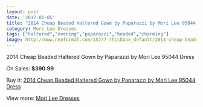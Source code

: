 ```yaml
---
layout: post
date: '2017-01-05'
title: "2014 Cheap Beaded Haltered Gown by Paparazzi by Mori Lee 95044 Dress"
category: Mori Lee Dresses
tags: ["haltered","evening","paparazzi","beaded","charming"]
image: http://www.neoformal.com/15777-thickbox_default/2014-cheap-beaded-haltered-gown-by-paparazzi-by-mori-lee-95044-dress.jpg
---
```

2014 Cheap Beaded Haltered Gown by Paparazzi by Mori Lee 95044 Dress

On Sales: **$390.99**
<a href="https://www.neoformal.com/en/mori-lee-dresses-2014/5288-2014-cheap-beaded-haltered-gown-by-paparazzi-by-mori-lee-95044-dress.html"><amp-img layout="responsive" width="600" height="600" src="//www.neoformal.com/15777-thickbox_default/2014-cheap-beaded-haltered-gown-by-paparazzi-by-mori-lee-95044-dress.jpg" alt="2014 Cheap Beaded Haltered Gown by Paparazzi by Mori Lee 95044 Dress 0" /></a>
<a href="https://www.neoformal.com/en/mori-lee-dresses-2014/5288-2014-cheap-beaded-haltered-gown-by-paparazzi-by-mori-lee-95044-dress.html"><amp-img layout="responsive" width="600" height="600" src="//www.neoformal.com/15781-thickbox_default/2014-cheap-beaded-haltered-gown-by-paparazzi-by-mori-lee-95044-dress.jpg" alt="2014 Cheap Beaded Haltered Gown by Paparazzi by Mori Lee 95044 Dress 1" /></a>
<a href="https://www.neoformal.com/en/mori-lee-dresses-2014/5288-2014-cheap-beaded-haltered-gown-by-paparazzi-by-mori-lee-95044-dress.html"><amp-img layout="responsive" width="600" height="600" src="//www.neoformal.com/15780-thickbox_default/2014-cheap-beaded-haltered-gown-by-paparazzi-by-mori-lee-95044-dress.jpg" alt="2014 Cheap Beaded Haltered Gown by Paparazzi by Mori Lee 95044 Dress 2" /></a>
<a href="https://www.neoformal.com/en/mori-lee-dresses-2014/5288-2014-cheap-beaded-haltered-gown-by-paparazzi-by-mori-lee-95044-dress.html"><amp-img layout="responsive" width="600" height="600" src="//www.neoformal.com/15779-thickbox_default/2014-cheap-beaded-haltered-gown-by-paparazzi-by-mori-lee-95044-dress.jpg" alt="2014 Cheap Beaded Haltered Gown by Paparazzi by Mori Lee 95044 Dress 3" /></a>
<a href="https://www.neoformal.com/en/mori-lee-dresses-2014/5288-2014-cheap-beaded-haltered-gown-by-paparazzi-by-mori-lee-95044-dress.html"><amp-img layout="responsive" width="600" height="600" src="//www.neoformal.com/15778-thickbox_default/2014-cheap-beaded-haltered-gown-by-paparazzi-by-mori-lee-95044-dress.jpg" alt="2014 Cheap Beaded Haltered Gown by Paparazzi by Mori Lee 95044 Dress 4" /></a>

Buy it: [2014 Cheap Beaded Haltered Gown by Paparazzi by Mori Lee 95044 Dress](https://www.neoformal.com/en/mori-lee-dresses-2014/5288-2014-cheap-beaded-haltered-gown-by-paparazzi-by-mori-lee-95044-dress.html "2014 Cheap Beaded Haltered Gown by Paparazzi by Mori Lee 95044 Dress")

View more: [Mori Lee Dresses](https://www.neoformal.com/en/62-mori-lee-dresses-2014 "Mori Lee Dresses")
